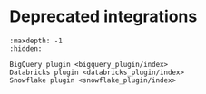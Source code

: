 # Deprecated integrations

```{toctree}
:maxdepth: -1
:hidden:

BigQuery plugin <bigquery_plugin/index>
Databricks plugin <databricks_plugin/index>
Snowflake plugin <snowflake_plugin/index>
```